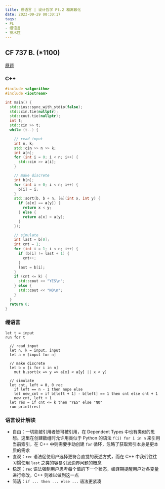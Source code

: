 ```yaml
---
title: 绷语言 | 设计哲学 Pt.2 和离散化
date: 2023-09-29 00:30:17
tags:
- PL
- 绷语言
- 技术性
---
```


## CF 737 B. (*1100)

[原题](https://codeforces.com/contest/1557/problem/B)

### C++

```cpp
#include <algorithm>
#include <iostream>

int main() {
  std::ios::sync_with_stdio(false);
  std::cin.tie(nullptr);
  std::cout.tie(nullptr);
  int t;
  std::cin >> t;
  while (t--) {

    // read input
    int n, k;
    std::cin >> n >> k;
    int a[n];
    for (int i = 0; i < n; i++) {
      std::cin >> a[i];
    }

    // make discrete
    int b[n];
    for (int i = 0; i < n; i++) {
      b[i] = i;
    }
    std::sort(b, b + n, [&](int x, int y) {
      if (a[x] == a[y]) {
        return x < y;
      } else {
        return a[x] < a[y];
      }
    });

    // simulate
    int last = b[0];
    int cnt = 1;
    for (int i = 1; i < n; i++) {
      if (b[i] != last + 1) {
        cnt++;
      }
      last = b[i];
    }
    if (cnt <= k) {
      std::cout << "YES\n";
    } else {
      std::cout << "NO\n";
    }
  }
  return 0;
}
```

### 绷语言

```
let t = input
run for t
  
  // read input
  let n, k = input, input
  let a = [input for n]

  // make discrete
  let b = [i for i in n]
    mut b.sort(x => y => a[x] < a[y] || x < y)

  // simulate
  let cnt, left = 0, 0 rec
    if left == n - 1 then nope else
    let new_cnt = if b[left + 1] - b[left] == 1 then cnt else cnt + 1
    new_cnt, left + 1
  let res = if cnt <= k then "YES" else "NO"
  run print(res)
```

### 语言设计解读

- 自由：一切能被引用者皆可被引用，在 Dependent Types 中也有类似的思想。这里在创建数组时允许用类似于 Python 的语法 `f(i) for i in n` 来引用当前索引，在 C++ 中则需要手动创建 `for` 循环，忽略了获取索引本身是更本质的需求
- 直观：`rec` 语法促使用户选择更符合直觉的表述方式，而在 C++ 中我们往往习惯使用 `last` 之类的容易引发边界问题的概念
- 稳定：`rec` 语法强制用户思考每个值的下一个状态，编译期提醒用户对各变量进行修改，C++ 则难以做到这一点
- 简洁：`if ... then ... else ...` 语法更紧凑
